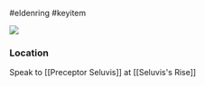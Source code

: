#eldenring #keyitem 

![](https://eldenring.wiki.fextralife.com/file/Elden-Ring/seluviss_potion_elden_ring_wiki_guide_200px.png)

### Location
Speak to [[Preceptor Seluvis]] at [[Seluvis's Rise]]